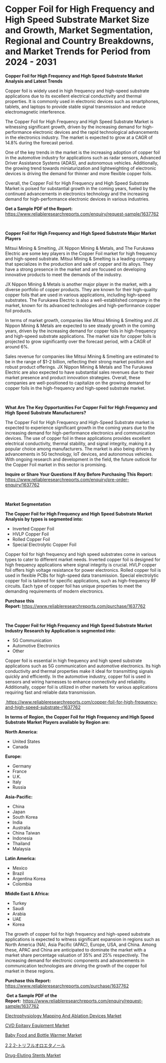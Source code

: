 <p><h1>Copper Foil for High Frequency and High Speed Substrate Market Size and Growth, Market Segmentation, Regional and Country Breakdowns, and Market Trends for Period from 2024 -  2031</h1></p><p><strong>Copper Foil for High Frequency and High Speed Substrate Market Analysis and Latest Trends</strong></p>
<p><p>Copper foil is widely used in high frequency and high-speed substrate applications due to its excellent electrical conductivity and thermal properties. It is commonly used in electronic devices such as smartphones, tablets, and laptops to provide stable signal transmission and reduce electromagnetic interference.</p><p>The Copper Foil for High Frequency and High Speed Substrate Market is witnessing significant growth, driven by the increasing demand for high-performance electronic devices and the rapid technological advancements in the electronics industry. The market is expected to grow at a CAGR of 14.8% during the forecast period.</p><p>One of the key trends in the market is the increasing adoption of copper foil in the automotive industry for applications such as radar sensors, Advanced Driver Assistance Systems (ADAS), and autonomous vehicles. Additionally, the growing trend towards miniaturization and lightweighting of electronic devices is driving the demand for thinner and more flexible copper foils.</p><p>Overall, the Copper Foil for High Frequency and High Speed Substrate Market is poised for substantial growth in the coming years, fueled by the continued advancements in electronics technology and the increasing demand for high-performance electronic devices in various industries.</p></p>
<p><strong>Get a Sample PDF of the Report:&nbsp;</strong> <a href="https://www.reliableresearchreports.com/enquiry/request-sample/1637762">https://www.reliableresearchreports.com/enquiry/request-sample/1637762</a></p>
<p>&nbsp;</p>
<p><strong>Copper Foil for High Frequency and High Speed Substrate Major Market Players</strong></p>
<p><p>Mitsui Mining & Smelting, JX Nippon Mining & Metals, and The Furukawa Electric are some key players in the Copper Foil market for high frequency and high-speed substrate. Mitsui Mining & Smelting is a leading company that specializes in the production and sale of copper and its alloys. They have a strong presence in the market and are focused on developing innovative products to meet the demands of the industry.</p><p>JX Nippon Mining & Metals is another major player in the market, with a diverse portfolio of copper products. They are known for their high-quality copper foils that are used in various applications, including high-speed substrates. The Furukawa Electric is also a well-established company in the market, known for its advanced technologies and high-performance copper foil products.</p><p>In terms of market growth, companies like Mitsui Mining & Smelting and JX Nippon Mining & Metals are expected to see steady growth in the coming years, driven by the increasing demand for copper foils in high-frequency and high-speed substrate applications. The market size for copper foils is projected to grow significantly over the forecast period, with a CAGR of around 6%.</p><p>Sales revenue for companies like Mitsui Mining & Smelting are estimated to be in the range of $1-2 billion, reflecting their strong market position and robust product offerings. JX Nippon Mining & Metals and The Furukawa Electric are also expected to have substantial sales revenues due to their market presence and product innovation strategies. Overall, these companies are well-positioned to capitalize on the growing demand for copper foils in the high-frequency and high-speed substrate market.</p></p>
<p>&nbsp;</p>
<p><strong>What Are The Key Opportunities For Copper Foil for High Frequency and High Speed Substrate Manufacturers?</strong></p>
<p><p>The Copper Foil for High Frequency and High-Speed Substrate market is expected to experience significant growth in the coming years due to the increasing demand for high-performance electronics and communication devices. The use of copper foil in these applications provides excellent electrical conductivity, thermal stability, and signal integrity, making it a popular choice among manufacturers. The market is also being driven by advancements in 5G technology, IoT devices, and autonomous vehicles. With ongoing research and development in the field, the future outlook for the Copper Foil market in this sector is promising.</p></p>
<p><strong>Inquire or Share Your Questions If Any Before Purchasing This Report:</strong> <a href="https://www.reliableresearchreports.com/enquiry/pre-order-enquiry/1637762">https://www.reliableresearchreports.com/enquiry/pre-order-enquiry/1637762</a></p>
<p>&nbsp;</p>
<p><strong>Market Segmentation</strong></p>
<p><strong>The Copper Foil for High Frequency and High Speed Substrate Market Analysis by types is segmented into:</strong></p>
<p><ul><li>Inverted Copper Foil</li><li>HVLP Copper Foil</li><li>Rolled Copper Foil</li><li>Special Electrolytic Copper Foil</li></ul></p>
<p><p>Copper foil for high frequency and high speed substrates come in various types to cater to different market needs. Inverted copper foil is designed for high frequency applications where signal integrity is crucial. HVLP copper foil offers high voltage resistance for power electronics. Rolled copper foil is used in flexible PCBs for high-speed data transmission. Special electrolytic copper foil is tailored for specific applications, such as high-frequency RF circuits. Each type of copper foil has unique properties to meet the demanding requirements of modern electronics.</p></p>
<p><strong>Purchase this Report:&nbsp;</strong><a href="https://www.reliableresearchreports.com/purchase/1637762">https://www.reliableresearchreports.com/purchase/1637762</a></p>
<p>&nbsp;</p>
<p><strong>The Copper Foil for High Frequency and High Speed Substrate Market Industry Research by Application is segmented into:</strong></p>
<p><ul><li>5G Communication</li><li>Automotive Electronics</li><li>Other</li></ul></p>
<p><p>Copper foil is essential in high frequency and high speed substrate applications such as 5G communication and automotive electronics. Its high conductivity and thermal properties make it ideal for transmitting signals quickly and efficiently. In the automotive industry, copper foil is used in sensors and wiring harnesses to enhance connectivity and reliability. Additionally, copper foil is utilized in other markets for various applications requiring fast and reliable data transmission.</p></p>
<p><a href="https://www.reliableresearchreports.com/copper-foil-for-high-frequency-and-high-speed-substrate-r1637762">&nbsp;https://www.reliableresearchreports.com/copper-foil-for-high-frequency-and-high-speed-substrate-r1637762</a></p>
<p><strong>In terms of Region, the Copper Foil for High Frequency and High Speed Substrate Market Players available by Region are:</strong></p>
<p>
    <p> <strong> North America: </strong>
        <ul>
            <li>United States</li>
            <li>Canada</li>
        </ul>
        </p> 
    <p> <strong> Europe: </strong>
        <ul>
            <li>Germany</li>
            <li>France</li>
            <li>U.K.</li>
            <li>Italy</li>
            <li>Russia</li>
        </ul>
        </p> 
    <p> <strong> Asia-Pacific: </strong>
        <ul>
            <li>China</li>
            <li>Japan</li>
            <li>South Korea</li>
            <li>India</li>
            <li>Australia</li>
            <li>China Taiwan</li>
            <li>Indonesia</li>
            <li>Thailand</li>
            <li>Malaysia</li>
        </ul>
        </p> 
    <p> <strong> Latin America: </strong>
        <ul>
            <li>Mexico</li>
            <li>Brazil</li>
            <li>Argentina Korea</li>
            <li>Colombia</li>
        </ul>
        </p> 
    <p> <strong> Middle East & Africa: </strong>
        <ul>
            <li>Turkey</li>
            <li>Saudi</li>
            <li>Arabia</li>
            <li>UAE</li>
            <li>Korea</li>
        </ul>
    </p>
    </p>
<p><p>The growth of copper foil for high frequency and high-speed substrate applications is expected to witness significant expansion in regions such as North America (NA), Asia Pacific (APAC), Europe, USA, and China. Among these, APAC and China are anticipated to dominate the market with a market share percentage valuation of 35% and 25% respectively. The increasing demand for electronic components and advancements in communication technologies are driving the growth of the copper foil market in these regions.</p></p>
<p><strong>Purchase this Report: </strong><a href="https://www.reliableresearchreports.com/purchase/1637762">https://www.reliableresearchreports.com/purchase/1637762</a></p>
<p>&nbsp;<strong>Get a Sample PDF of the Report:&nbsp;&nbsp;</strong><a href="https://www.reliableresearchreports.com/enquiry/request-sample/1637762">https://www.reliableresearchreports.com/enquiry/request-sample/1637762</a></p>
<p><strong></strong></p>
<p><p><a href="https://github.com/AKSHATREPORTPRIME/Market-Research-Report-List-5/blob/main/electrophysiology-mapping-and-ablation-devices-market.md">Electrophysiology Mapping And Ablation Devices Market</a></p><p><a href="https://www.linkedin.com/pulse/cvd-epitaxy-equipment-market-size-growth-industry-analysis-p7sle">CVD Epitaxy Equipment Market</a></p><p><a href="https://www.linkedin.com/pulse/baby-food-bottle-warmer-market-segmentation-geographical-nzvje">Baby Food and Bottle Warmer Market</a></p><p><a href="https://github.com/RaeJenkins1952/Market-Research-Report-List-2/blob/main/8702320176290.md">2,2,2-トリフルオロエタノール</a></p><p><a href="https://github.com/riwar777/Market-Research-Report-List-1/blob/main/drug-eluting-stents-market.md">Drug-Eluting Stents Market</a></p></p>